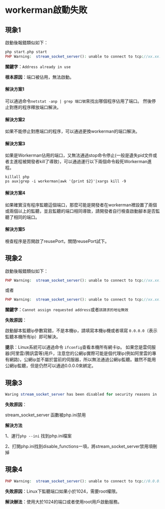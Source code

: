 # workerman啟動失敗

## 現象1
啟動後報錯類似如下：
```php
php start.php start
PHP Warning:  stream_socket_server(): unable to connect to tcp://xx.xx.xx.xx:xxxx (Address already in use) in ...workerman/Worker.php on line xxxx
```
**關鍵字**：```Address already in use```

**根本原因**：端口被佔用，無法啟動。

#### 解決方案1
可以通過命令```netstat -anp | grep 端口號```來找出哪個程序佔用了端口。
然後停止對應的程序釋放端口解決。

#### 解決方案2
如果不能停止對應端口的程序，可以通過更換workerman的端口解決。

#### 解決方案3
如果是Workerman佔用的端口，又無法通過stop命令停止(一般是遺失pid文件或者主進程被開發者kill了導致)，可以通過運行以下兩個命令殺死Workerman進程。

```shell
killall php
ps aux|grep -i workerman|awk '{print $2}'|xargs kill -9
```

#### 解決方案4
如果確實沒有程序監聽這個端口，那麼可能是開發者在workerman裡設置了兩個或兩個以上的監聽，並且監聽的端口相同導致，請開發者自行檢查啟動腳本是否監聽了相同的端口。

#### 解決方案5
檢查程序是否開啟了reusePort，關閉reusePort試下。

## 現象2
啟動後報錯類似如下：
```php
PHP Warning:  stream_socket_server(): unable to connect to tcp://xx.xx.xx.xx:xxx (Cannot assign requested address) in ...workerman/Worker.php on line xxxx
```
或者
```php
PHP Warning:  stream_socket_server(): unable to connect to tcp://xx.xx.xx.xx:xxxx (在其上下文中，該請求的地址無效) in ...workerman/Worker.php on line xxxx
```
**關鍵字**：`Cannot assign requested address`或者`該請求的地址無效`

**失敗原因**：

啟動腳本監聽ip參數寫錯，不是本機ip，請填寫本機ip機或者填寫 ```0.0.0.0```（表示監聽本機所有ip）即可解決。

**提示**：Linux系統可以通過命令 ```ifconfig```查看本機所有網卡ip。
如果您是雲伺服器(阿里雲/腾訊雲等)用戶，注意您的公網ip實際可能是個代理ip(例如阿里雲的專有網路)，公網ip並不屬於當前的伺服器，所以無法通過公網ip監聽。雖然不能用公網ip監聽，但是仍然可以通過0.0.0.0來綁定。

## 現象3
```php
Waring stream_socket_server has been disabled for security reasons in ...
```
**失敗原因**：

stream_socket_server 函數被php.ini禁用

**解決方法**

1、運行```php --ini``` 找到php.ini檔案

2、打開php.ini找到disable_functions一項，將stream_socket_server禁用項刪掉

## 現象4
```php
PHP Warning:  stream_socket_server(): unable to connect to tcp://0.0.0.0:xxx (Permission denied)
```
**失敗原因**：Linux下監聽端口如果小於1024，需要root權限。

**解決辦法**：使用大於1024的端口或者使用root用戶啟動服務。
